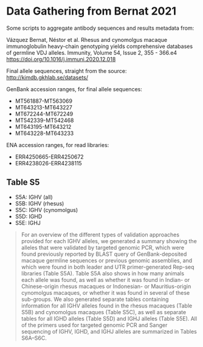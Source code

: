 # Data Gathering from Bernat 2021

Some scripts to aggregate antibody sequences and results metadata from:

Vázquez Bernat, Néstor et al.  Rhesus and cynomolgus macaque immunoglobulin heavy-chain genotyping yields comprehensive databases of germline VDJ alleles.  Immunity, Volume 54, Issue 2, 355 - 366.e4 <https://doi.org/10.1016/j.immuni.2020.12.018>

Final allele sequences, straight from the source: <http://kimdb.gkhlab.se/datasets/>

GenBank accession ranges, for final allele sequences:

 * MT561887-MT563069
 * MT643213-MT643227
 * MT672244-MT672249
 * MT542339-MT542468
 * MT643195-MT643212
 * MT643228-MT643233

ENA accession ranges, for read libraries:

 * ERR4250665-ERR4250672
 * ERR4238026-ERR4238115

## Table S5

 * S5A: IGHV (all)
 * S5B: IGHV (rhesus)
 * S5C: IGHV (cynomolgus)
 * S5D: IGHD
 * S5E: IGHJ

> For an overview of the different types of validation approaches provided for
> each IGHV alleles, we generated a summary showing the alleles that were
> validated by targeted genomic PCR, which were found previously reported by
> BLAST query of GenBank-deposited macaque germline sequences or previous genomic
> assemblies, and which were found in both leader and UTR primer-generated
> Rep-seq libraries (Table S5A). Table S5A also shows in how many animals each
> allele was found, as well as whether it was found in Indian- or Chinese-origin
> rhesus macaques or Indonesian- or Mauritius-origin cynomolgus macaques, or
> whether it was found in several of these sub-groups. We also generated separate
> tables containing information for all IGHV alleles found in the rhesus macaques
> (Table S5B) and cynomolgus macaques (Table S5C), as well as separate tables for
> all IGHD alleles (Table S5D) and IGHJ alleles (Table S5E). All of the primers
> used for targeted genomic PCR and Sanger sequencing of IGHV, IGHD, and IGHJ
> alleles are summarized in Tables S6A–S6C.
